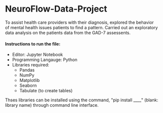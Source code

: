 # NeuroFlow-Data-Project

To assist health care providers with their diagnosis, explored the behavior of mental health issues patients to find a pattern. Carried out an exploratory data analysis on the patients data from the GAD-7 assessents.

#### Instructions to run the file:
- Editor: Jupyter Notebook
- Programming Langauge: Python
- Libraries required:
  - Pandas
  - NumPy
  - Matplotlib
  - Seaborn
  - Tabulate (to create tables)

Thses libraries can be installed using the command, "pip install ____" (blank: library name) through command line interface.
